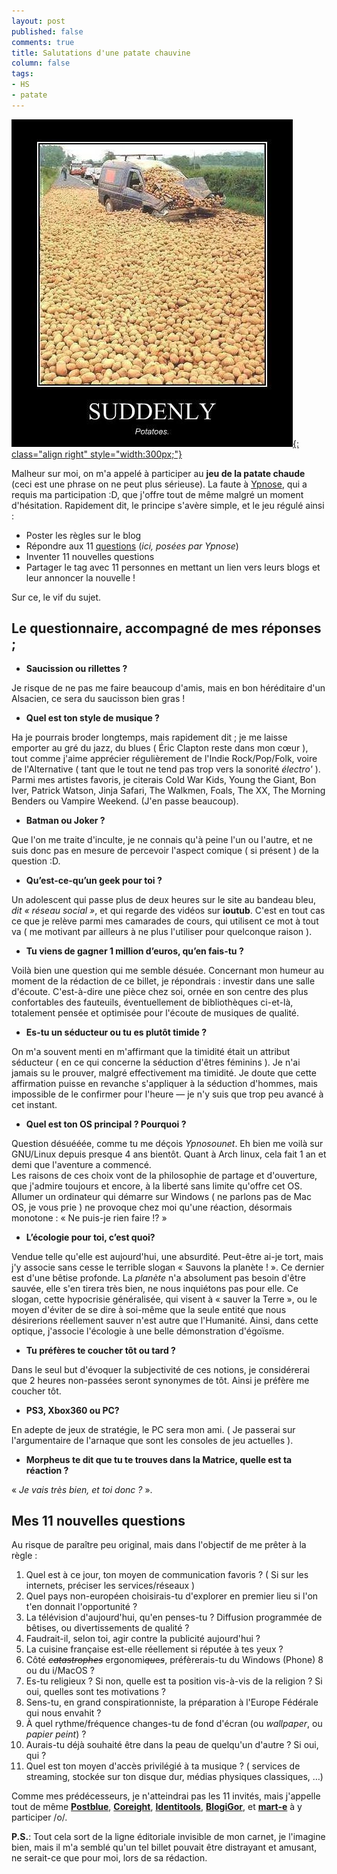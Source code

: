 ```yaml
---
layout: post
published: false
comments: true
title: Salutations d'une patate chauvine
column: false
tags:
- HS
- patate
---
```

[![Suddenly, potatoes.](/images/potatoes.jpg){: class="align right" style="width:300px;"}](/images/potatoes.jpg)

Malheur sur moi, on m'a appelé à participer au **jeu de la patate chaude** (ceci est une phrase on ne peut plus sérieuse). La faute à [Ypnose](http://tetedulinuxien.fr/2013/02/potato-or-not/), qui a requis ma participation :D, que j'offre tout de même malgré un moment d'hésitation. Rapidement dit, le principe s'avère simple, et le jeu régulé ainsi :
* Poster les règles sur le blog
* Répondre aux 11 [questions](http://tetedulinuxien.fr/2013/02/potato-or-not/) (*ici, posées par Ypnose*)
* Inventer 11 nouvelles questions
* Partager le tag avec 11 personnes en mettant un lien vers leurs blogs et leur annoncer la nouvelle !

Sur ce, le vif du sujet.
## Le questionnaire, accompagné de mes réponses ;

* **Saucission ou rillettes ?**

Je risque de ne pas me faire beaucoup d'amis, mais en bon héréditaire d'un Alsacien, ce sera du saucisson bien gras !

* **Quel est ton style de musique ?**

Ha je pourrais broder longtemps, mais rapidement dit ; je me laisse emporter au gré du jazz, du blues ( Éric Clapton reste dans mon cœur ), tout comme j'aime apprécier régulièrement de l'Indie Rock/Pop/Folk, voire de l'Alternative ( tant que le tout ne tend pas trop vers la sonorité *électro'* ).  
Parmi mes artistes favoris, je citerais Cold War Kids, Young the Giant, Bon Iver, Patrick Watson, Jinja Safari, The Walkmen, Foals, The XX, The Morning Benders ou Vampire Weekend. (J'en passe beaucoup).

* **Batman ou Joker ?**

Que l'on me traite d'inculte, je ne connais qu'à peine l'un ou l'autre, et ne suis donc pas en mesure de percevoir l'aspect comique ( si présent ) de la question :D.

* **Qu’est-ce-qu’un geek pour toi ?**

Un adolescent qui passe plus de deux heures sur le site au bandeau bleu, *dit « réseau social »*, et qui regarde des vidéos sur **ioutub**. C'est en tout cas ce que je relève parmi mes camarades de cours, qui utilisent ce mot à tout va ( me motivant par ailleurs à ne plus l'utiliser pour quelconque raison ).

* **Tu viens de gagner 1 million d’euros, qu’en fais-tu ?**

Voilà bien une question qui me semble désuée. Concernant mon humeur au moment de la rédaction de ce billet, je répondrais : investir dans une salle d'écoute. C'est-à-dire une pièce chez soi, ornée en son centre des plus confortables des fauteuils, éventuellement de bibliothèques ci-et-là, totalement pensée et optimisée pour l'écoute de musiques de qualité.

* **Es-tu un séducteur ou tu es plutôt timide ?**

On m'a souvent menti en m'affirmant que la timidité était un attribut séducteur ( en ce qui concerne la séduction d'êtres féminins ). Je n'ai jamais su le prouver, malgré effectivement ma timidité. Je doute que cette affirmation puisse en revanche s'appliquer à la séduction d'hommes, mais impossible de le confirmer pour l'heure — je n'y suis que trop peu avancé à cet instant.

* **Quel est ton OS principal ? Pourquoi ?**

Question désuééée, comme tu me déçois *Ypnosounet*. Eh bien me voilà sur GNU/Linux depuis presque 4 ans bientôt. Quant à Arch linux, cela fait 1 an et demi que l'aventure a commencé.  
Les raisons de ces choix vont de la philosophie de partage et d'ouverture, que j'admire toujours et encore, à la liberté sans limite qu'offre cet OS. Allumer un ordinateur qui démarre sur Windows ( ne parlons pas de Mac OS, je vous prie ) ne provoque chez moi qu'une réaction, désormais monotone : « Ne puis-je rien faire !? »

* **L’écologie pour toi, c’est quoi?**

Vendue telle qu'elle est aujourd'hui, une absurdité. Peut-être ai-je tort, mais j'y associe sans cesse le terrible slogan « Sauvons la planète ! ». Ce dernier est d'une bêtise profonde. La *planète* n'a absolument pas besoin d'être sauvée, elle s'en tirera très bien, ne nous inquiétons pas pour elle. Ce slogan, cette hypocrisie généralisée, qui visent à « sauver la Terre », ou le moyen d'éviter de se dire à soi-même que la seule entité que nous désirerions réellement sauver n'est autre que l'Humanité. Ainsi, dans cette optique, j'associe l'écologie à une belle démonstration d'égoïsme.

* **Tu préfères te coucher tôt ou tard ?**

Dans le seul but d'évoquer la subjectivité de ces notions, je considérerai que 2 heures non-passées seront synonymes de tôt. Ainsi je préfère me coucher tôt.

* **PS3, Xbox360 ou PC?**

En adepte de jeux de stratégie, le PC sera mon ami. ( Je passerai sur l'argumentaire de l'arnaque que sont les consoles de jeu actuelles ).

* **Morpheus te dit que tu te trouves dans la Matrice, quelle est ta réaction ?**

« *Je vais très bien, et toi donc ?* ».

## Mes 11 nouvelles questions

Au risque de paraître peu original, mais dans l'objectif de me prêter à la règle :

1. Quel est à ce jour, ton moyen de communication favoris ? ( Si sur les internets, préciser les services/réseaux )
2. Quel pays non-européen choisirais-tu d'explorer en premier lieu si l'on t'en donnait l'opportunité ?
3. La télévision d'aujourd'hui, qu'en penses-tu ? Diffusion programmée de bêtises, ou divertissements de qualité ?
4. Faudrait-il, selon toi, agir contre la publicité aujourd'hui ?
5. La cuisine française est-elle réellement si réputée à tes yeux ?
6. Côté <span style="text-decoration:line-through"><em>catastrophes</em></span> ergonomi<span style="text-decoration:line-through"><em>qu</em></span>e<span style="text-decoration:line-through"><em>s</em></span>, préfèrerais-tu du Windows (Phone) 8 ou du i/MacOS ?
7. Es-tu religieux ? Si non, quelle est ta position vis-à-vis de la religion ? Si oui, quelles sont tes motivations ?
8. Sens-tu, en grand conspirationniste, la préparation à l'Europe Fédérale qui nous envahit ?
9. À quel rythme/fréquence changes-tu de fond d'écran (ou *wallpaper*, ou *papier peint*) ?
10. Aurais-tu déjà souhaité être dans la peau de quelqu'un d'autre ? Si oui, qui ?
11. Quel est ton moyen d'accès privilégié à ta musique ? ( services de streaming, stockée sur ton disque dur, médias physiques classiques, …)

Comme mes prédécesseurs, je n'atteindrai pas les 11 invités, mais j'appelle tout de même [**Postblue**](http://postblue.info/), [**Coreight**](http://coreight.com/), [**Identitools**](http://identitools.fr/), [**BlogiGor**](http://id-libre.org/blogigor), et [**mart-e**](http://mart-e.be/) à y participer /o/.

**P.S.**: Tout cela sort de la ligne éditoriale invisible de mon carnet, je l'imagine bien, mais il m'a semblé qu'un tel billet pouvait être distrayant et amusant, ne serait-ce que pour moi, lors de sa rédaction.
